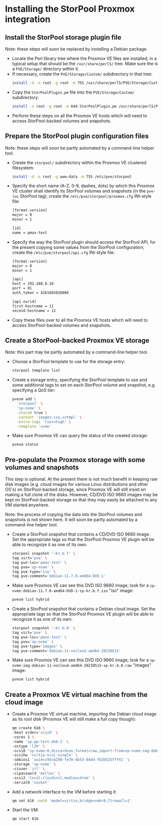 <!--
SPDX-FileCopyrightText: StorPool <support@storpool.com>
SPDX-License-Identifier: BSD-2-Clause
-->

# Installing the StorPool Proxmox integration

## Install the StorPool storage plugin file

Note: these steps will soon be replaced by installing a Debian package.

- Locate the Perl library tree where the Proxmox VE files are installed;
  in a typical setup that should be the `/usr/share/perl5/` tree.
  Make sure the is a `PVE/Storage/` directory within it.
- If necessary, create the `PVE/Storage/Custom/` subdirectory in that tree:
  ``` sh
  install -d -o root -g root -m 755 /usr/share/perl5/PVE/Storage/Custom
  ```
- Copy the `StorPoolPlugin.pm` file into the `PVE/Storage/Custom/` subdirectory:
  ``` sh
  install -o root -g root -m 644 StorPoolPlugin.pm /usr/share/perl5/PVE/Storage/Custom/
  ```
- Perform these steps on all the Proxmox VE hosts which will need to access
  StorPool-backed volumes and snapshots.

## Prepare the StorPool plugin configuration files

Note: these steps will soon be partly automated by a command-line helper tool.

- Create the `storpool/` subdirectory within the Proxmox VE clustered filesystem:
  ``` sh
  install -d -o root -g www-data -m 755 /etc/pve/storpool
  ```
- Specify the short name (A-Z, 0-9, dashes, dots) by which this Proxmox VE cluster
  shall identify its StorPool volumes and snapshots (in the `pve-loc` StorPool tag);
  create the `/etc/pve/storpool/proxmox.cfg` INI-style file:
  ``` sh
  [format.version]
  major = 0
  minor = 1

  [id]
  name = pmox-test
  ```
- Specify the way the StorPool plugin should access the StorPool API, for the present
  copying some values from the StorPool configuration;
  create the `/etc/pve/storpool/api.cfg` INI-style file:
  ``` sh
  [format.version]
  major = 0
  minor = 1

  [api]
  host = 192.168.6.16
  port = 81
  auth_token = 4261665028086

  [api.ourid]
  first-hostname = 11
  second-hostname = 12
  ```
- Copy these files over to all the Proxmox VE hosts which will need to access
  StorPool-backed volumes and snapshots.

## Create a StorPool-backed Proxmox VE storage

Note: this part may be partly automated by a command-line helper tool.

- Choose a StorPool template to use for the storage entry:
  ``` sh
  storpool template list
  ```
- Create a storage entry, specifying the StorPool template to use and
  some additional tags to set on each StorPool volume and snapshot, e.g.
  specifying a QoS tier:
  ``` sh
  pvesm add \
    'storpool' \
    'sp-nvme' \
    -shared true \
    -content 'images,iso,vztmpl' \
    -extra-tags 'tier=high' \
    -template 'nvme'
  ```
- Make sure Proxmox VE can query the status of the created storage:
  ``` sh
  pvesm status
  ```

## Pre-populate the Proxmox storage with some volumes and snapshots

This step is optional.
At the present there is not much benefit in keeping raw disk images
(e.g. cloud images for various Linux distributions and other OS's) on
StorPool-backed storage, since Proxmox VE will still insist on making
a full clone of the disks.
However, CD/DVD ISO 9660 images may be kept on StorPool-backed storage so that
they may easily be attached to any VM started anywhere.

Note: the process of copying the data into the StorPool volumes and snapshots is
not shown here.
It will soon be partly automated by a command-line helper tool.

- Create a StorPool snapshot that contains a CD/DVD ISO 9660 image.
  Set the appropriate tags so that the StorPool Proxmox VE plugin will be
  able to recognize it as one of its own:
  ``` sh
  storpool snapshot '~kr.b.f' \
  tag virt='pve' \
  tag pve-loc='pmox-test' \
  tag pve='sp-nvme' \
  tag pve-type='iso' \
  tag pve-comment='debian-11.7.0-amd64-DVD-1'
  ```
- Make sure Proxmox VE can see this DVD ISO 9660 image; look for
  a `sp-nvme:debian-11.7.0-amd64-DVD-1-sp-kr.b.f.iso` "iso" image:
  ``` sh
  pvesm list hybrid
  ```
- Create a StorPool snapshot that contains a Debian cloud image.
  Set the appropriate tags so that the StorPool Proxmox VE plugin will be
  able to recognize it as one of its own:
  ``` sh
  storpool snapshot '~kr.b.8' \
  tag virt='pve' \
  tag pve-loc='pmox-test' \
  tag pve='sp-nvme' \
  tag pve-type='images' \
  tag pve-comment='debian-11-nocloud-amd64-20230515'
  ```
- Make sure Proxmox VE can see this DVD ISO 9660 image; look for
  a `sp-nvme:img-debian-11-nocloud-amd64-20230515-sp-kr.b.8.raw` "images" image:
  ``` sh
  pvesm list hybrid
  ```

## Create a Proxmox VE virtual machine from the cloud image

- Create a Proxmox VE virtual machine, importing the Debian cloud image as
  its root disk (Proxmox VE will still make a full copy though):
  ``` sh
  qm create 616 \
  -boot order='scsi0' \
  -cores 1 \
  -name 'sp-pp-test-deb-1' \
  -ostype 'l26' \
  -scsi0 'sp-nvme:0,discard=on,format=raw,import-from=sp-nvme:img-debian-11-nocloud-amd64-20230515-sp-kr.b.8.raw,iothread=1,size=2G' \
  -scsihw 'virtio-scsi-single' \
  -smbios1 'uuid=c95cb298-fe70-4b53-84dd-fb3b525fff41' \
  -storage 'sp-nvme' \
  -ciuser 'jrl' \
  -cipassword 'mellon' \
  -scsi2 'local:cloudinit,media=cdrom' \
  -serial0 'socket'
  ```
- Add a network interface to the VM before starting it:
  ``` sh
  qm set 616 -net0 'model=virtio,bridge=vmbr0,firewall=1'
  ```
- Start the VM:
  ``` sh
  qm start 616
  ```
